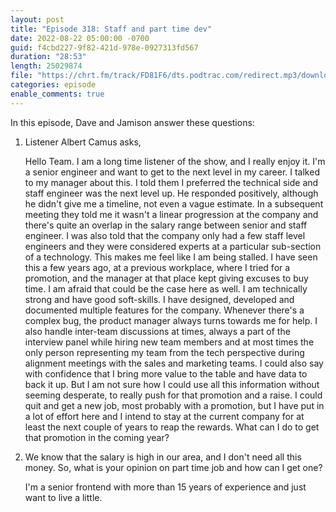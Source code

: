 ```yaml
---
layout: post
title: "Episode 318: Staff and part time dev"
date: 2022-08-22 05:00:00 -0700
guid: f4cbd227-9f82-421d-978e-0927313fd567
duration: "28:53"
length: 25029874
file: "https://chrt.fm/track/FD81F6/dts.podtrac.com/redirect.mp3/download.softskills.audio/sse-318.mp3"
categories: episode
enable_comments: true
---
```


In this episode, Dave and Jamison answer these questions:

1. Listener Albert Camus asks,
   
   Hello Team. I am a long time listener of the show, and I really enjoy it.
   I'm a senior engineer and want to get to the next level in my career. I talked to my manager about this. I told them I preferred the technical side and staff engineer was the next level up. He responded positively, although he didn't give me a timeline, not even a vague estimate.
   In a subsequent meeting they told me it wasn't a linear progression at the company and there's quite an overlap in the salary range between senior and staff engineer. I was also told that the company only had a few staff level engineers and they were considered experts at a particular sub-section of a technology.
   This makes me feel like I am being stalled. I have seen this a few years ago, at a previous workplace, where I tried for a promotion, and the manager at that place kept giving excuses to buy time. I am afraid that could be the case here as well.
   I am technically strong and have good soft-skills. I have designed, developed  and documented multiple features for the company. Whenever there's a complex bug, the product manager always turns towards me for help. I also handle inter-team discussions at times, always a part of the interview panel while hiring new team members and at most times the only person representing my team from the tech perspective during alignment meetings with the sales and marketing teams. I could also say with confidence that I bring more value to the table and have data to back it up.
   But I am not sure how I could use all this information without seeming desperate, to really push for that promotion and a raise. I could quit and get a new job, most probably with a promotion, but I have put in a lot of effort here and I intend to stay at the current company for at least the next couple of years to reap the rewards. What can I do to get that promotion in the coming year?

2. We know that the salary is high in our area, and I don't need all this money. So, what is your opinion on part time job and how can I get one?
   
   I'm a senior frontend with more than 15 years of experience and just want to live a little.

